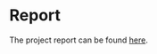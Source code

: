 # Report

The project report can be found [here](https://tyranitar.notion.site/Bananas-Report-a7ffbf57f3fb42529e5db1baf8a27ae9).
